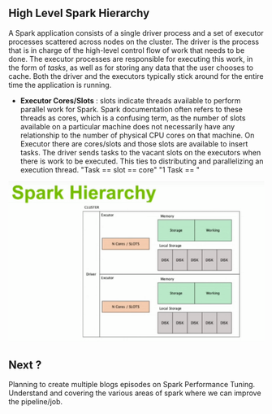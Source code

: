 ## High Level Spark Hierarchy

A Spark application consists of a single driver process and a set of executor processes scattered across nodes on the cluster. The driver is the process that is in charge of the high-level control flow of work that needs to be done. The executor processes are responsible for executing this work, in the form of  _tasks_, as well as for storing any data that the user chooses to cache. Both the driver and the executors typically stick around for the entire time the application is running.

 - **Executor Cores/Slots** : slots indicate threads available to perform parallel work for Spark. Spark documentation often refers to these threads as cores, which is a confusing term, as the number of slots available on a particular machine does not necessarily have any relationship to the number of physical CPU cores on that machine. On Executor there are cores/slots and those slots are available to insert tasks. The driver sends tasks to the vacant slots on the executors when there is work to be executed. This ties to distributing and parallelizing an execution thread.
"Task ==  slot  == core"
"1 Task == "


![Spark](https://github.com/gurditsingh/blog/blob/gh-pages/_screenshots/spark_hierarchy.png?raw=true)



## Next ?

Planning to create multiple blogs episodes on Spark Performance Tuning. Understand and covering the various areas of spark where we can improve the pipeline/job.

<!--stackedit_data:
eyJoaXN0b3J5IjpbLTE0NzkxMzg2NTQsLTE5OTk5NTY4OTAsMj
A4NDgzNTQ4NywtMTQxNDgwODY4NiwtNzM2NDkwMjMzLC0xNzg2
NjM3MjI5LDMyOTU4ODM1NiwyMDQ3NjU0NDQsLTU4NTQyMzY4MC
wyODI5NjQ4OTAsLTEzMDY2MzUyNTgsLTUxNzA3MDYyNSwtMTg1
MjY1NDEwOSwtMTc4MTUyMzA1Miw4MTk0MTY1NDYsLTEyMTM3Nz
kzMDQsLTExNzc4OTgyMDAsLTE1OTI3NzY4MzksLTEzMzQyNzM1
NTAsLTYwMTIzMjgwNF19
-->